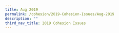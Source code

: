 ```yaml
---
title: Aug 2019
permalink: /cohesion/2019-Cohesion-Issues/Aug-2019
description: ""
third_nav_title: 2019 Cohesion Issues
---
```

